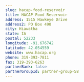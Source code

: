 ```yaml
---
slug: hacap-food-reservoir
title: HACAP Food Reservoir
address: 1515 Hawkeye Drive
address2: PO Box 490
city: Hiawatha
state: IA
postal: 52233
longitude: -91.676742
latitude: 42.054559
website: www.hacap.org
phone: 319-393-7811
fax: 319-393-6263
partnerBank: false
partnerGroupId: partner-group-58
---
```


